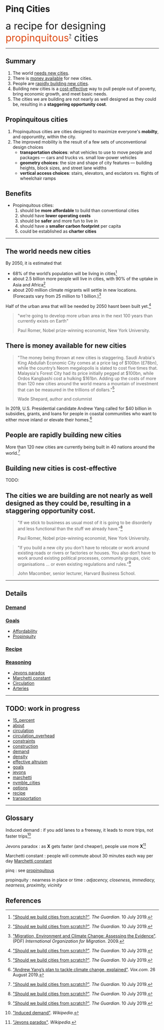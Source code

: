 # Pinq Cities

<span style="font-size:24pt;">a recipe for designing <span style="color:#DF4911;">propinquitous</span><sup style="font-size:12pt;"><a href="#propinquity">?</a></sup> cities</span>

---

## Summary

 1. The world [needs new cities](#need).
 1. There is [money available](#money) for new cities.
 1. People are [rapidly building new cities](#precident).
 1. Building new cities is a [cost-effective](#cost-effective) way to pull people out of poverty, bring economic growth, and meet basic needs.
 1. The cities we are building are not nearly as well designed as they could be, resulting in a **staggering opportunity cost**.

## Propinquitous cities
 
 1. Propinquitous cities are cities designed to maximize everyone's **mobilty**, and opporuntity, within the city.
 1. The improved mobility is the result of a few sets of unconventional design choices
    * **transportation choices**: what vehicles to use to move people and packages &mdash; cars and trucks vs. small low-power vehicles
    * **geometry choices**: the size and shape of city features &mdash; building heights, block sizes, and street lane widths
    * **vertical access choices**: stairs, elevators, and esclators vs. flights of wheelchair ramps

## Benefits

 * Propinquitous cities: 
   1. should be **more affordable** to build than conventional cities
   1. should have **lower operating costs**
   1. should be **safer** and more fun to live in
   1. should have a **smaller carbon footprint** per capita
   1. could be established as **charter cities**

---

## <a name="need"></a>The world needs new cities

By 2050, it is estimated that
* 68% of the world’s population will be living in cities[^growth]
* about 2.5 billion more people will live in cities, with 90% of the uptake in Asia and Africa[^growth]
* about 200 million climate migrants will settle in new locations. (Forecasts vary from 25 million to 1 billion.)[^migrants] 

Half of the urban area that will be needed by 2050 hasnt been built yet.[^growth]

> "we’re going to develop more urban area in the next 100 years than currently exists on Earth"
>
> Paul Romer, Nobel prize-winning economist, New York University.

## <a name="money"></a>There is money available for new cities

> "The money being thrown at new cities is staggering. 
> Saudi Arabia's King Abdullah Economic City comes at a price tag of $100bn (£78bn), 
> while the country’s Neom megalopolis is slated to cost five times that. 
> Malaysia's Forest City had its price initially pegged at $100bn, 
> while Ordos Kangbashi cost a hulking $161bn. Adding up the costs of 
> more than 120 new cities around the world means a mountain of investment 
> that can be measured in the trillions of dollars."[^growth]
> 
> Wade Shepard, author and columnist


In 2019, U.S. Presidential candidate Andrew Yang called for $40 billion in subsidies, grants, and loans for people in coastal communities who want to either move inland or elevate their homes.[^yang]

## <a name="precident"></a>People are rapidly building new cities

More than 120 new cities are currently being built in 40 nations around the world.[^growth]



## <a name="cost-effective"></a>Building new cities is cost-effective

TODO:

## The cities we are building are not nearly as well designed as they could be, resulting in a **staggering opportunity cost**.

> "If we stick to business as usual most of it is going to be 
> disorderly and less functional than the stuff we already have."[^growth]
> 
> Paul Romer, Nobel prize-winning economist, New York University.

> "If you build a new city you don't have to relocate or work 
> around existing roads or rivers or factories or houses. 
> You also don’t have to work around existing political processes, 
> community groups, civic organisations ... or even existing 
> regulations and rules."[^growth]
> 
> John Macomber, senior lecturer, Harvard Business School.

---

## Details

### [Demand](demand) 

### [Goals](goals)

 * [Affordability](goals#affordability)
 * [Propinquity](goals#propinquity)

### [Recipe](recipe)

### [Reasoning](reasoning)

* [Jevons paradox](jevons)
* [Marchetti constant](marchetti)
* [Circulation](circulation)
* [Arteries](arteries)

---

## TODO: work in progress

* [15_percent](15_percent)
* [about](about)
* [circulation](circulation)
* [circulation_overhead](circulation_overhead)
* [constraints](constraints)
* [construction](construction)
* [demand](demand)
* [density](density)
* [effective altruism](effective_altruism)
* [goals](goals)
* [jevons](jevons)
* [marchetti](marchetti)
* [nymble_cities](nymble_cities)
* [options](options)
* [recipe](recipe)
* [transportation](transportation)

---

## Glossary

Induced demand
: if you add lanes to a freeway, it leads to more trips, not faster trips[^induced_demand]

<span> </span>

Jevons paradox
: as **X** gets faster (and cheaper), people use more **X**[^jevons]

<span> </span>

Marchetti constant
: people will commute about 30 minutes each way per day [Marchetti constant](marchetti)

<span> </span>

pinq
: see [propinquitous](#propinquity)

<span> </span>

<a name="propinquity"></a>propinquity
: nearness in place or time
: _adjacency, closeness, immediacy, nearness, proximity, vicinity_

## References

[^migrants]: ["Migration, Environment and Climate Change: Assessing the Evidence"](https://publications.iom.int/system/files/pdf/migration_and_environment.pdf). (PDF) _International Organization for Migration_. 2009.

[^yang]: ["Andrew Yang’s plan to tackle climate change, explained"](https://www.vox.com/future-perfect/2019/8/26/20833263/andrew-yang-climate-plan). _Vox.com_. 26 August 2019.

[^induced_demand]: ["Induced demand"](https://en.wikipedia.org/wiki/Induced_demand). _Wikipedia_.

[^jevons]: ["Jevons paradox"](https://en.wikipedia.org/wiki/Jevons_paradox). _Wikipedia_.

[^growth]: ["Should we build cities from scratch?"](https://www.theguardian.com/cities/2019/jul/10/should-we-build-cities-from-scratch). _The Guardian_. 10 July 2019.
